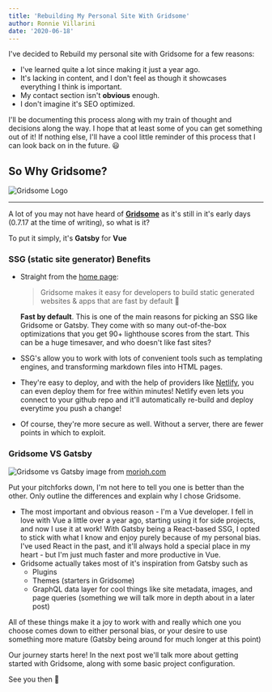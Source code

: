 ```yaml
---
title: 'Rebuilding My Personal Site With Gridsome'
author: Ronnie Villarini
date: '2020-06-18'
---
```


I've decided to Rebuild my personal site with Gridsome for a few reasons:

-   I've learned quite a lot since making it just a year ago.
-   It's lacking in content, and I don't feel as though it showcases everything I think is important.
-   My contact section isn't **obvious** enough.
-   I don't imagine it's SEO optimized.

I'll be documenting this process along with my train of thought and decisions along the way. I hope that at least some of you can get something out of it! If nothing else, I'll have a cool little reminder of this process that I can look back on in the future. 😃

## So Why Gridsome?

![Gridsome Logo](https://dev-to-uploads.s3.amazonaws.com/i/yeq5sadxv3265n70vody.jpeg)

---

A lot of you may not have heard of **[Gridsome](https://gridsome.org)** as it's still in it's early days (0.7.17 at the time of writing), so what is it?

To put it simply, it's **Gatsby** for **Vue**

### SSG (static site generator) Benefits

-   Straight from the [home page](https://gridsome.org):

    > Gridsome makes it easy for developers to build static generated websites & apps that are fast by default 🚀

    **Fast by default**. This is one of the main reasons for picking an SSG like Gridsome or Gatsby. They come with so many out-of-the-box optimizations that you get 90+ lighthouse scores from the start. This can be a huge timesaver, and who doesn't like fast sites?

-   SSG's allow you to work with lots of convenient tools such as templating engines, and transforming markdown files into HTML pages.
-   They're easy to deploy, and with the help of providers like [Netlify](https://netlify.com), you can even deploy them for free within minutes! Netlify even lets you connect to your github repo and it'll automatically re-build and deploy everytime you push a change!
-   Of course, they're more secure as well. Without a server, there are fewer points in which to exploit.

### Gridsome VS Gatsby

![Gridsome vs Gatsby](https://dev-to-uploads.s3.amazonaws.com/i/nbxdnr1p11esa4t80dc6.jpeg)
image from [morioh.com](https://morioh.com/p/b8b12d6aa29a)

Put your pitchforks down, I'm not here to tell you one is better than the other. Only outline the differences and explain why I chose Gridsome.

-   The most important and obvious reason - I'm a Vue developer. I fell in love with Vue a little over a year ago, starting using it for side projects, and now I use it at work! With Gatsby being a React-based SSG, I opted to stick with what I know and enjoy purely because of my personal bias. I've used React in the past, and it'll always hold a special place in my heart - but I'm just much faster and more productive in Vue.
-   Gridsome actually takes most of it's inspiration from Gatsby such as
    -   Plugins
    -   Themes (starters in Gridsome)
    -   GraphQL data layer for cool things like site metadata, images, and page queries (something we will talk more in depth about in a later post)

All of these things make it a joy to work with and really which one you choose comes down to either personal bias, or your desire to use something more mature (Gatsby being around for much longer at this point)

Our journey starts here! In the next post we'll talk more about getting started with Gridsome, along with some basic project configuration.

See you then 🖖
